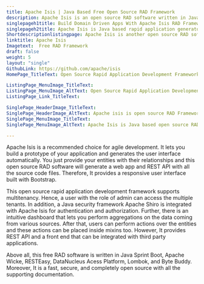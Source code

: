 ```yaml
---
title: Apache Isis | Java Based Free Open Source RAD Framework
description: Apache Isis is an open source RAD software written in Java. It lets you develop a prototype of your application and generates a user interface automatically
singlepageh1title: Build Domain Driven Apps With Apache Isis RAD Framework
singlepageh2title: Apache Isis is Java based rapid application generator. It provides many RAD tools such as Swagger UI, Wicket Viewer OOUI, Cucumber Framework, and REST interface
Shortdescriptionlistingpage: Apache Isis is another open source RAD software written in Java. It supports many features to ease the development processes such as multitenancy, Byte Buddy, Lombok, third party integrations and many more.  
linktitle: Apache Isis
Imagetext:  Free RAD Framework
draft: false
weight: 5
layout: "single"
GithubLink: https://github.com/apache/isis
HomePage_TitleText: Open Source Rapid Application Development Framework in Java**

ListingPage_MenuImage_TitleText: 
ListingPage_MenuImage_AltText: Open Source Rapid Application Development Framework
ListingPage_Link_TitleText: 

SinglePage_HeaderImage_TitleText: 
SinglePage_HeaderImage_AltText: Apache isis is open source RAD Framework
SinglePage_MenuImage_TitleText: 
SinglePage_MenuImage_AltText: Apache Isis is Java based open source RAD Framework

---
```


Apache Isis is a recommended choice for agile development. It lets you build a prototype of your application and generates the user interface automatically. You just provide your entities with their relationships and this open source RAD software will generate a web app and REST API with all the source code files. Therefore, It provides a responsive user interface built with Bootstrap.

This open source rapid application development framework supports multitenancy. Hence, a user with the role of admin can access the multiple tenants. In addition, a Java security framework Apache Shiro is integrated with Apache Isis for authentication and authorization. Further, there is an intuitive dashboard that lets you perform aggregations on the data coming from various sources. After that, users can perform actions over the entities and these actions can be placed inside mixins too. However, It provides REST API and a front end that can be integrated with third party applications.

Above all, this free RAD software is written in Java Sprint Boot, Apache[ ](https://wicket.apache.org/)Wicke, RESTEasy, DataNucleus Acess Platform, Lombok, and Byte Buddy. Moreover, It is a fast, secure, and completely open source with all the supporting documentation.
